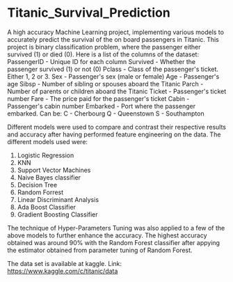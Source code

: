 # Titanic_Survival_Prediction
A high accuracy Machine Learning project, implementing various models to accurately predict the survival of the on board passengers in Titanic.
This project is binary classification problem, where the passenger either survived (1) or died (0). Here is a list of the columns of the dataset:
 PassengerID - Unique ID for each column
 Survived - Whether the passenger survived (1) or not (0)
 Pclass - Class of the passenger's ticket. Either 1, 2 or 3.
 Sex - Passenger's sex (male or female)
 Age - Passenger's age
 Sibsp - Number of sibling or spouses aboard the Titanic
 Parch - Number of parents or children aboard the Titanic
 Ticket - Passenger's ticket number
 Fare - The price paid for the passenger's ticket
 Cabin - Passenger's cabin number
 Embarked - Port where the passenger embarked. Can be:
      C - Cherbourg
      Q - Queenstown
      S - Southampton

Different models were used to compare and contrast their respective results and accuracy after having performed feature engineering on the data. The different models used were:
1. Logistic Regression
2. KNN
3. Support Vector Machines
4. Naive Bayes classifier
5. Decision Tree
6. Random Forrest
7. Linear Discriminant Analysis
8. Ada Boost Classifier
9. Gradient Boosting Classifier

The technique of Hyper-Parameters Tuning was also applied to a few of the above models to further enhance the accuracy.
The highest accuracy obtained was around 90% with the Random Forest classifier after appying the estimator obtained from parameter tuning of Random Forest.

The data set is available at kaggle.
Link: https://www.kaggle.com/c/titanic/data
